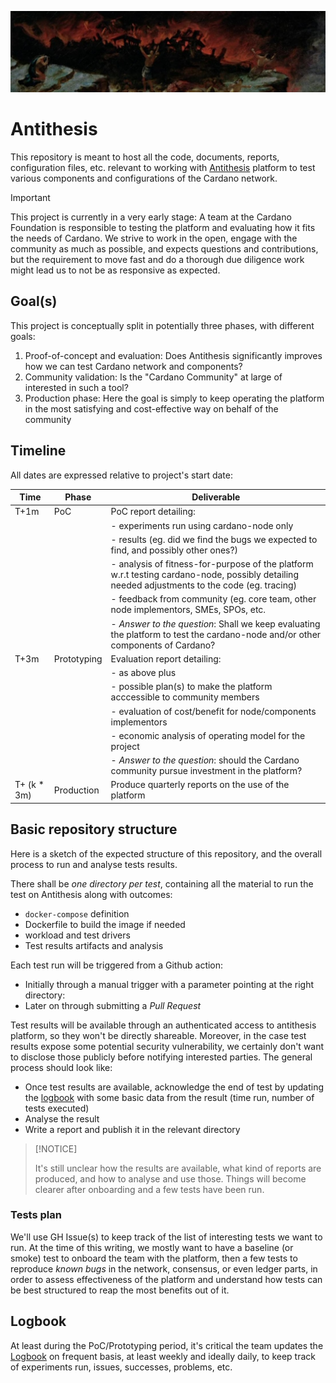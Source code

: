 ![](/assets/tartarus.jpeg)

# Antithesis

This repository is meant to host all the code, documents, reports,
configuration files, etc. relevant to working with
[Antithesis](https://antithesis.com) platform to test various
components and configurations of the Cardano network.

> [!IMPORTANT]
>
> This project is currently in a very early stage: A team at the
> Cardano Foundation is responsible to testing the platform and
> evaluating how it fits the needs of Cardano.  We strive to work in
> the open, engage with the community as much as possible, and expects
> questions and contributions, but the requirement to move fast and do
> a thorough due diligence work might lead us to not be as responsive
> as expected.

## Goal(s)

This project is conceptually split in potentially three phases, with
different goals:
1. Proof-of-concept and evaluation: Does Antithesis significantly
   improves how we can test Cardano network and components?
2. Community validation: Is the "Cardano Community" at large of
   interested in such a tool?
3. Production phase: Here the goal is simply to keep operating the
   platform in the most satisfying and cost-effective way on behalf of
   the community

## Timeline

All dates are expressed relative to project's start date:

| Time        | Phase       | Deliverable                                                                                                                                   |
|-------------|-------------|-----------------------------------------------------------------------------------------------------------------------------------------------|
| T+1m        | PoC         | PoC report detailing:                                                                                                                         |
|             |             | - experiments run using cardano-node only                                                                                                     |
|             |             | - results (eg. did we find the bugs we expected to find, and possibly other ones?)                                                            |
|             |             | - analysis of fitness-for-purpose of the platform w.r.t testing cardano-node, possibly detailing needed adjustments to the code (eg. tracing) |
|             |             | - feedback from community (eg. core team, other node implementors, SMEs, SPOs, etc.                                                           |
|             |             | - *Answer to the question*: Shall we keep evaluating the platform to test the cardano-node and/or other components of Cardano?                |
| T+3m        | Prototyping | Evaluation report detailing:                                                                                                                  |
|             |             | - as above plus                                                                                                                               |
|             |             | - possible plan(s) to make the platform acccessible to community members                                                                      |
|             |             | - evaluation of cost/benefit for node/components implementors                                                                                 |
|             |             | - economic analysis of operating model for the project                                                                                        |
|             |             | - *Answer to the question*: should the Cardano community pursue investment in the platform?                                                   |
| T+ (k * 3m) | Production  | Produce quarterly reports on the use of the platform                                                                                          |

## Basic repository structure

Here is a sketch of the expected structure of this repository, and the overall process to run and analyse tests results.

There shall be _one directory per test_, containing all the material to run the test on Antithesis along with outcomes:
* `docker-compose` definition
* Dockerfile to build the image if needed
* workload and test drivers
* Test results artifacts and analysis

Each test run will be triggered from a Github action:
* Initially through a manual trigger with a parameter pointing at the right directory:
* Later on through submitting a _Pull Request_

Test results will be available through an authenticated access to antithesis platform, so they won't be directly shareable. Moreover, in the case test results expose some potential security vulnerability, we certainly don't want to disclose those publicly before notifying interested parties. The general process should look like:
* Once test results are available, acknowledge the end of test by updating the [logbook](../Logbook.md) with some basic data from the result (time run, number of tests executed)
* Analyse the result
* Write a report and publish it in the relevant directory

> [!NOTICE]
>
> It's still unclear how the results are available, what kind of
> reports are produced, and how to analyse and use those.  Things will
> become clearer after onboarding and a few tests have been run.

### Tests plan

We'll use GH Issue(s) to keep track of the list of interesting tests
we want to run. At the time of this writing, we mostly want to have a
baseline (or smoke) test to onboard the team with the platform, then a
few tests to reproduce _known bugs_ in the network, consensus, or even
ledger parts, in order to assess effectiveness of the platform and
understand how tests can be best structured to reap the most benefits
out of it.

## Logbook

At least during the PoC/Prototyping period, it's critical the team
updates the [Logbook](./Logbook.md) on frequent basis, at least
weekly and ideally daily, to keep track of experiments run, issues,
successes, problems, etc.
